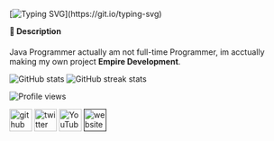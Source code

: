 [![Typing SVG](https://readme-typing-svg.herokuapp.com/?lines=Hello,+Mi+Boy!+👋;This+is+pm+or+Jordan+🚬+Github...)](https://git.io/typing-svg)

**💬 Description**
####
Java Programmer actually am not full-time Programmer, im acctually making my own project **Empire Development**.

![GitHub stats](https://github-readme-stats.vercel.app/api?username=Jordanllc&show_icons=true)
![GitHub streak stats](https://github-readme-streak-stats.herokuapp.com/?user=Jordanllc)  

![Profile views](https://gpvc.arturio.dev/Jordanllc)  

[<img src='https://cdn.jsdelivr.net/npm/simple-icons@3.0.1/icons/github.svg' alt='github' height='40'>](https://github.com/Jordanllc)  [<img src='https://cdn.jsdelivr.net/npm/simple-icons@3.0.1/icons/twitter.svg' alt='twitter' height='40'>](https://twitter.com/Jordanllc)  [<img src='https://cdn.jsdelivr.net/npm/simple-icons@3.0.1/icons/youtube.svg' alt='YouTube' height='40'>](https://www.youtube.com/channel/Jordanllc)  [<img src='https://cdn.jsdelivr.net/npm/simple-icons@3.0.1/icons/icloud.svg' alt='website' height='40'>]()
